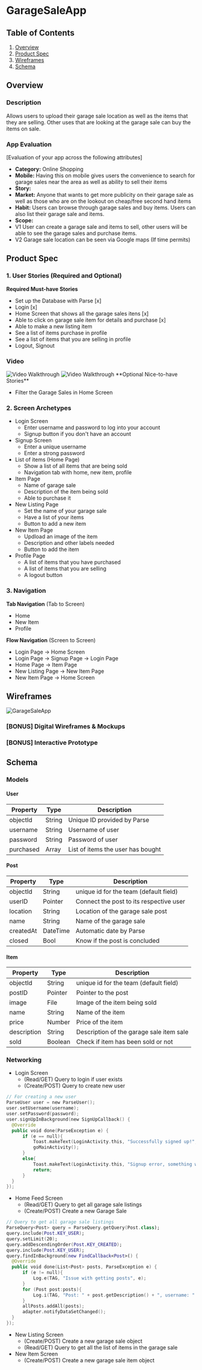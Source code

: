 # GarageSaleApp

## Table of Contents
1. [Overview](#Overview)
1. [Product Spec](#Product-Spec)
1. [Wireframes](#Wireframes)
2. [Schema](#Schema)

## Overview
### Description
Allows users to upload their garage sale location as well as the items that they are selling. Other uses that are looking at the garage sale can buy the items on sale.

### App Evaluation 
[Evaluation of your app across the following attributes]
- **Category:** Online Shopping
- **Mobile:** Having this on mobile gives users the convenience to search for garage sales near the area as well as ability to sell their items
- **Story:** 
- **Market:** Anyone that wants to get more publicity on their garage sale as well as those who are on the lookout on cheap/free second hand items  
- **Habit:** Users can browse through garage sales and buy items. Users can also list their garage sale and items.
- **Scope:** 
- V1 User can create a garage sale and items to sell, other users will be able to see the garage sales and purchase items. 
- V2 Garage sale location can be seen via Google maps (If time permits)

## Product Spec

### 1. User Stories (Required and Optional)

**Required Must-have Stories**

 * Set up the Database with Parse [x]
 * Login [x]
 * Home Screen that shows all the garage sales itens [x]
 * Able to click on garage sale item for details and purchase [x]
 * Able to make a new listing item
 * See a list of items purchase in profile
 * See a list of items that you are selling in profile
 * Logout, Signout 

 ### Video
 <img src='recording.gif' title='Video Walkthrough' width='' alt='Video Walkthrough' />
 <img src='recording112720' title='Video Walkthrough' width='' alt='Video Walkthrough' />
**Optional Nice-to-have Stories**

 * Filter the Garage Sales in Home Screen

### 2. Screen Archetypes

 * Login Screen
   * Enter username and password to log into your account
   * Signup button if you don't have an account
 * Signup Screen
   * Enter a unique username
   * Enter a strong password
 * List of items (Home Page)
   * Show a list of all items that are being sold
   * Navigation tab with home, new item, profile
 * Item Page
   * Name of garage sale
   * Description of the item being sold
   * Able to purchase it
 * New Listing Page
   * Set the name of your garage sale
   * Have a list of your items
   * Button to add a new item
 * New Item Page
   * Updload an image of the item
   * Description and other labels needed
   * Button to add the item
 * Profile Page
   * A list of items that you have purchased
   * A list of items that you are selling
   * A logout button

### 3. Navigation

**Tab Navigation** (Tab to Screen)

 * Home
 * New Item
 * Profile

**Flow Navigation** (Screen to Screen)

 * Login Page -> Home Screen
 * Login Page -> Signup Page -> Login Page
 * Home Page -> Item Page
 * New Listing Page -> New Item Page
 * New Item Page -> Home Screen
 
   
## Wireframes
![GarageSaleApp](https://i.imgur.com/CxH3dkJ.png)

### [BONUS] Digital Wireframes & Mockups

### [BONUS] Interactive Prototype

## Schema 

### Models
#### User

   | Property      | Type     | Description |
   | ------------- | -------- | ------------|
   | objectId      | String   | Unique ID provided by Parse |
   | username      | String   | Username of user |
   | password      | String   | Password of user |
   | purchased     | Array    | List of items the user has bought |
   
#### Post

   | Property      | Type     | Description |
   | ------------- | -------- | ------------|
   | objectId      | String   | unique id for the team (default field) |
   | userID        | Pointer  | Connect the post to its respective user |
   | location      | String   | Location of the garage sale post |
   | name          | String   | Name of the garage sale |
   | createdAt     | DateTime | Automatic date by Parse |
   | closed        | Bool     | Know if the post is concluded |
   
#### Item

   | Property      | Type     | Description |
   | ------------- | -------- | ------------|
   | objectId      | String   | unique id for the team (default field) |
   | postID        | Pointer  | Pointer to the post |
   | image         | File     | Image of the item being sold |
   | name          | String   | Name of the item |
   | price         | Number   | Price of the item |
   | description   | String   | Description of the garage sale item sale |
   | sold          | Boolean  | Check if item has been sold or not |

### Networking

- Login Screen
  - (Read/GET) Query to login if user exists
  - (Create/POST) Query to create new user
```Swift
// For creating a new user
ParseUser user = new ParseUser();
user.setUsername(username);
user.setPassword(password);
user.signUpInBackground(new SignUpCallback() {
  @Override
  public void done(ParseException e) {
      if (e == null){
          Toast.makeText(LoginActivity.this, "Successfully signed up!", Toast.LENGTH_SHORT).show();
          goMainActivity();
      }
      else{
          Toast.makeText(LoginActivity.this, "Signup error, something went wrong " + e, Toast.LENGTH_SHORT).show();
          return;
      }
  }
});
```
- Home Feed Screen
  - (Read/GET) Query to get all garage sale listings
  - (Create/POST) Create a new Garage Sale
```Swift
// Query to get all garage sale listings
ParseQuery<Post> query = ParseQuery.getQuery(Post.class);
query.include(Post.KEY_USER);
query.setLimit(20);
query.addDescendingOrder(Post.KEY_CREATED);
query.include(Post.KEY_USER);
query.findInBackground(new FindCallback<Post>() {
  @Override
  public void done(List<Post> posts, ParseException e) {
      if (e != null){
          Log.e(TAG, "Issue with getting posts", e);
      }
      for (Post post:posts){
          Log.i(TAG, "Post: " + post.getDescription() + ", username: " + post.getUser().getUsername());
      }
      allPosts.addAll(posts);
      adapter.notifyDataSetChanged();
  }
});
```
- New Listing Screen
  - (Create/POST) Create a new garage sale object
  - (Read/GET) Query to get all the list of items in the garage sale
- New Item Screen
  - (Create/POST) Create a new garage sale item object
